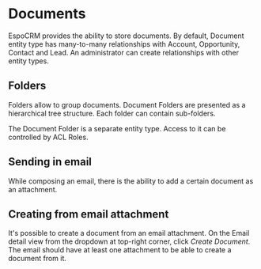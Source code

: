 # Documents

EspoCRM provides the ability to store documents. By default, Document entity type has many-to-many relationships with Account, Opportunity, Contact and Lead. An administrator can create relationships with other entity types.

## Folders

Folders allow to group documents. Document Folders are presented as a hierarchical tree structure. Each folder can contain sub-folders.

The Document Folder is a separate entity type. Access to it can be controlled by ACL Roles.

## Sending in email

While composing an email, there is the ability to add a certain document as an attachment.

## Creating from email attachment

It's possible to create a document from an email attachment. On the Email detail view from the dropdown at top-right corner, click *Create Document*. The email should have at least one attachment to be able to create a document from it.
